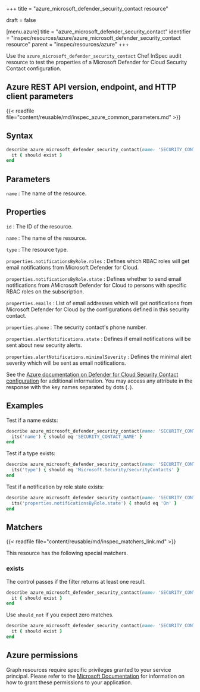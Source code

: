 +++
title = "azure_microsoft_defender_security_contact resource"

draft = false


[menu.azure]
title = "azure_microsoft_defender_security_contact"
identifier = "inspec/resources/azure/azure_microsoft_defender_security_contact resource"
parent = "inspec/resources/azure"
+++

Use the `azure_microsoft_defender_security_contact` Chef InSpec audit resource to test the properties of a Microsoft Defender for Cloud Security Contact configuration.

## Azure REST API version, endpoint, and HTTP client parameters

{{< readfile file="content/reusable/md/inspec_azure_common_parameters.md" >}}

## Syntax

```ruby
describe azure_microsoft_defender_security_contact(name: 'SECURITY_CONTACT_NAME') do
  it { should exist }
end
```

## Parameters

`name`
: The name of the resource.

## Properties

`id`
: The ID of the resource.

`name`
: The name of the resource.

`type`
: The resource type.

`properties.notificationsByRole.roles`
: Defines which RBAC roles will get email notifications from Microsoft Defender for Cloud.

`properties.notificationsByRole.state`
: Defines whether to send email notifications from AMicrosoft Defender for Cloud to persons with specific RBAC roles on the subscription.

`properties.emails`
: List of email addresses which will get notifications from Microsoft Defender for Cloud by the configurations defined in this security contact.

`properties.phone`
: The security contact's phone number.

`properties.alertNotifications.state`
: Defines if email notifications will be sent about new security alerts.

`properties.alertNotifications.minimalSeverity`
: Defines the minimal alert severity which will be sent as email notifications.

See the [Azure documentation on Defender for Cloud Security Contact configuration](https://learn.microsoft.com/en-us/rest/api/defenderforcloud/security-contacts/get?tabs=HTTP) for additional information. You may access any attribute in the response with the key names separated by dots (`.`).

## Examples

Test if a name exists:

```ruby
describe azure_microsoft_defender_security_contact(name: 'SECURITY_CONTACT_NAME') do
  its('name') { should eq 'SECURITY_CONTACT_NAME' }
end
```

Test if a type exists:

```ruby
describe azure_microsoft_defender_security_contact(name: 'SECURITY_CONTACT_NAME') do
  its('type') { should eq 'Microsoft.Security/securityContacts' }
end
```

Test if a notification by role state exists:

```ruby
describe azure_microsoft_defender_security_contact(name: 'SECURITY_CONTACT_NAME') do
  its('properties.notificationsByRole.state') { should eq 'On' }
end
```

## Matchers

{{< readfile file="content/reusable/md/inspec_matchers_link.md" >}}

This resource has the following special matchers.

### exists

The control passes if the filter returns at least one result.

```ruby
describe azure_microsoft_defender_security_contact(name: 'SECURITY_CONTACT_NAME') do
  it { should exist }
end
```

Use `should_not` if you expect zero matches.

```ruby
describe azure_microsoft_defender_security_contact(name: 'SECURITY_CONTACT_NAME') do
  it { should exist }
end
```

## Azure permissions

Graph resources require specific privileges granted to your service principal. Please refer to the [Microsoft Documentation](https://docs.microsoft.com/en-us/azure/active-directory/develop/active-directory-integrating-applications#updating-an-application) for information on how to grant these permissions to your application.
